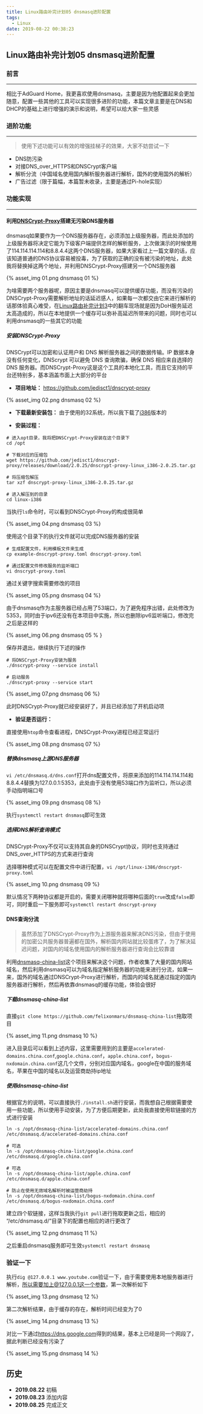 ```yaml
---
title: Linux路由补完计划05 dnsmasq进阶配置
tags:
  - Linux
date: 2019-08-22 00:38:23
---
```


## Linux路由补完计划05 dnsmasq进阶配置

### 前言

---

相比于AdGuard Home，我更喜欢使用dnsmasq，主要是因为他配置起来会更加随意，配置一些其他的工具可以实现很多进阶的功能，本篇文章主要是在DNS和DHCP的基础上进行增强的演示和说明，希望可以给大家一些灵感

<!-- more -->

### 进阶功能

---

> 使用下述功能可以有效的增强挂梯子的效果，大家不妨尝试一下

* DNS防污染
* 对接DNS_over_HTTPS和DNSCrypt客户端
* 解析分流（中国域名使用国内解析服务器进行解析，国外的使用国外的解析）
* 广告过滤（限于篇幅，本篇暂未收录，主要是通过Pi-hole实现）

### 功能实现

---

#### 利用[DNSCrypt-Proxy](https://github.com/jedisct1/dnscrypt-proxy)搭建无污染DNS服务器

dnsmasq如果要作为一个DNS服务器存在，必须添加上级服务器，而此处添加的上级服务器将决定它能为下级客户端提供怎样的解析服务，上次做演示的时候使用了114.114.114.114和8.8.4.4这两个DNS服务器，如果大家看过上一篇文章的话，应该知道普通的DNS协议容易被投毒，为了获取的正确的没有被污染的地址，此处我将替换掉这两个地址，并利用DNSCrypt-Proxy搭建另一个DNS服务器

{% asset_img 01.png dnsmasq 01 %}

为啥需要两个服务器呢，原因主要是dnsmasq可以提供缓存功能，而没有污染的DNSCrypt-Proxy需要解析地址的话延迟感人，如果每一次都交由它来进行解析的话那体验真心难受，在[Linux路由补完计划3](https://youtu.be/Aez-j5dENaU)中的翻车现场就是因为DoH服务延迟太高造成的，所以在本地提供一个缓存可以弥补高延迟所带来的问题，同时也可以利用dnsmasq的一些其它的功能

##### 安装DNSCrypt-Proxy

DNSCrypt可以加密和认证用户和 DNS 解析服务器之间的数据传输。IP 数据本身没有任何变化，DNScrypt 可以避免 DNS 查询欺骗，确保 DNS 相应来自选择的 DNS 服务器。而DNSCrypt-Proxy这是这个工具的本地化工具，而且它支持的平台还特别多，基本涵盖市面上大部分的平台

* **项目地址：** <https://github.com/jedisct1/dnscrypt-proxy>

{% asset_img 02.png dnsmasq 02 %}

* **下载最新安装包：** 由于使用的32系统，所以我下载了[i386](https://github.com/jedisct1/dnscrypt-proxy/releases/download/2.0.25/dnscrypt-proxy-linux_i386-2.0.25.tar.gz)版本的

* **安装过程：**

```shell
# 进入opt目录，我将把DNSCrypt-Proxy安装在这个目录下
cd /opt

# 下载对应的压缩包
wget https://github.com/jedisct1/dnscrypt-proxy/releases/download/2.0.25/dnscrypt-proxy-linux_i386-2.0.25.tar.gz

# 将压缩包解压
tar xzf dnscrypt-proxy-linux_i386-2.0.25.tar.gz

# 进入解压到的目录
cd linux-i386
```

当执行`ls`命令时，可以看到DNSCrypt-Proxy的构成很简单

{% asset_img 04.png dnsmasq 03 %}

使用这个目录下的执行文件就可以完成DNS服务器的安装

```shell
# 生成配置文件，利用模板文件来生成
cp example-dnscrypt-proxy.toml dnscrypt-proxy.toml

# 通过配置文件修改服务的监听端口
vi dnscrypt-proxy.toml
```

通过关键字搜索需要修改的项目

{% asset_img 05.png dnsmasq 04 %}

由于dnsmasq作为主服务器已经占用了53端口，为了避免程序出错，此处修改为5353，同时由于ipv6还没有在本项目中实施，所以也删除ipv6监听端口，修改完之后是这样的

{% asset_img 06.png dnsmasq 05 % }

保存并退出，继续执行下述的操作

```shell
# 将DNSCrypt-Proxy安装为服务
./dnscrypt-proxy --service install

# 启动服务
./dnscrypt-proxy --service start
```

{% asset_img 07.png dnsmasq 06 %}

此时DNSCrypt-Proxy就已经安装好了，并且已经添加了开机启动项

* **验证是否运行：**

直接使用`htop`命令查看进程，DNSCrypt-Proxy进程已经正常运行

{% asset_img 08.png dnsmasq 07 %}

##### 替换dnsmasq上游DNS服务器

`vi /etc/dnsmasq.d/dns.conf`打开dns配置文件，将原来添加的114.114.114.114和8.8.4.4替换为127.0.0.1:5353，此处由于没有使用53端口作为监听口，所以必须手动指明端口号

{% asset_img 09.png dnsmasq 08 %}

执行`systemctl restart dnsmasq`即可生效

##### 选择DNS解析查询模式

DNSCrypt-Proxy不仅可以支持其自身的DNSCrypt协议，同时也支持通过DNS_over_HTTPS的方式来进行查询

选择哪种模式可以在配置文件中进行配置，`vi /opt/linux-i386/dnscrypt-proxy.toml`

{% asset_img 10.png dnsmasq 09 %}

默认情况下两种协议都是开启的，需要关闭哪种就将哪种后面的`true`改成`false`即可，同时重启一下服务即可`systemctl restart dnscrypt-proxy`

#### DNS查询分流

> 虽然添加了DNSCrypt-Proxy作为上游服务器来解决DNS污染，但由于使用的加密公共服务器普遍都在国外，解析国内网站就比较蛋疼了，为了解决延迟问题，对国内的域名使用国内的解析服务器进行查询会比较靠谱

利用[dnsmasq-china-list](https://github.com/felixonmars/dnsmasq-china-list)这个项目来解决这个问题，作者收集了大量的国内网站域名，然后利用dnsmasq可以为域名指定解析服务器的功能来进行分流，如果一来，国外的域名通过DNSCrypt-Proxy进行解析，而国内的域名就通过指定的国内服务器进行解析，然后再依靠dnsmasq的缓存功能，体验会很好

##### 下载dnsmasq-china-list

直接`git clone https://github.com/felixonmars/dnsmasq-china-list`拖取项目

{% asset_img 11.png dnsmasq 10 %}

进入目录后可以看到上述内容，这里需要用到的主要是`accelerated-domains.china.conf`,`google.china.conf`，`apple.china.conf`，`bogus-nxdomain.china.conf`这几个文件，分别对应国内域名，google在中国的服务域名，苹果在中国的域名以及运营商劫持ip地址

##### 使用dnsmasq-china-list

根据官方的说明，可以直接执行`./install.sh`进行安装，而我想自己根据需要使用一些功能，所以使用手动安装，为了方便后期更新，此处我直接使用软链接的方式进行安装

```shell
ln -s /opt/dnsmasq-china-list/accelerated-domains.china.conf /etc/dnsmasq.d/accelerated-domains.china.conf

# 可选
ln -s /opt/dnsmasq-china-list/google.china.conf /etc/dnsmasq.d/google.china.conf

# 可选
ln -s /opt/dnsmasq-china-list/apple.china.conf /etc/dnsmasq.d/apple.china.conf

# 防止在使用无效域名解析时被运营商劫持
ln -s /opt/dnsmasq-china-list/bogus-nxdomain.china.conf /etc/dnsmasq.d/bogus-nxdomain.china.conf
```

建立四个软链接，这样当我执行`git pull`进行拖取更新之后，相应的 “/etc/dnsmasq.d/”目录下的配置也相应的进行更改了

{% asset_img 12.png dnsmasq 11 %}

之后重启dnsmasq服务即可生效`systemctl restart dnsmasq`

### 验证一下

执行`dig @127.0.0.1 www.youtube.com`验证一下，由于需要使用本地服务器进行解析，所以需要加上@127.0.0.1这一个参数，第一次解析如下

{% asset_img 13.png dnsmasq 12 %}

第二次解析结果，由于缓存的存在，解析时间已经变为了0

{% asset_img 14.png dnsmasq 13 %}

对比一下通过<https://dns.google.com>得到的结果，基本上已经是同一个网段了，据此判断已经没有污染了

{% asset_img 15.png dnsmasq 14 %}

## 历史

* **2019.08.22** 初稿
* **2019.08.23** 添加内容
* **2019.08.25** 完成正文
